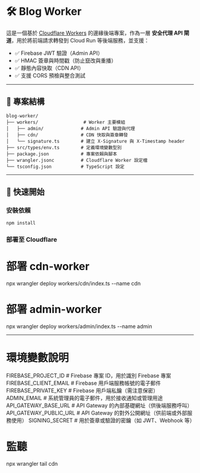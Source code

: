 # 🛠️ Blog Worker

這是一個基於 [Cloudflare Workers](https://developers.cloudflare.com/workers/) 的邊緣後端專案，作為一層 **安全代理 API 閘道**，用於將前端請求轉發到 Cloud Run 等後端服務，並支援：

- ✅ Firebase JWT 驗證（Admin API）
- ✅ HMAC 簽章與時間戳（防止竄改與重播）
- ✅ 靜態內容快取（CDN API）
- ✅ 支援 CORS 預檢與整合測試

---

## 📁 專案結構

```
blog-worker/
├── workers/                 # Worker 主要模組
│   ├── admin/              # Admin API 驗證與代理
│   ├── cdn/                # CDN 快取與簽章轉發
│   └── signature.ts        # 建立 X-Signature 與 X-Timestamp header
├── src/types/env.ts        # 定義環境變數型別
├── package.json            # 專案依賴與腳本
├── wrangler.jsonc          # Cloudflare Worker 設定檔
└── tsconfig.json           # TypeScript 設定
```

---

## 🚀 快速開始

### 安裝依賴

```bash
npm install
```

### 部署至 Cloudflare

# 部署 cdn-worker
npx wrangler deploy workers/cdn/index.ts --name cdn

# 部署 admin-worker
npx wrangler deploy workers/admin/index.ts --name admin

---

# 環境變數說明
FIREBASE_PROJECT_ID         # Firebase 專案 ID，用於識別 Firebase 專案
FIREBASE_CLIENT_EMAIL       # Firebase 用戶端服務帳號的電子郵件
FIREBASE_PRIVATE_KEY        # Firebase 用戶端私鑰（需注意保密）
ADMIN_EMAIL                 # 系統管理員的電子郵件，用於接收通知或管理用途
API_GATEWAY_BASE_URL        # API Gateway 的內部基礎網址（供後端服務呼叫）
API_GATEWAY_PUBLIC_URL      # API Gateway 的對外公開網址（供前端或外部服務使用）
SIGNING_SECRET              # 用於簽章或驗證的密鑰（如 JWT、Webhook 等）

# 監聽
npx wrangler tail cdn